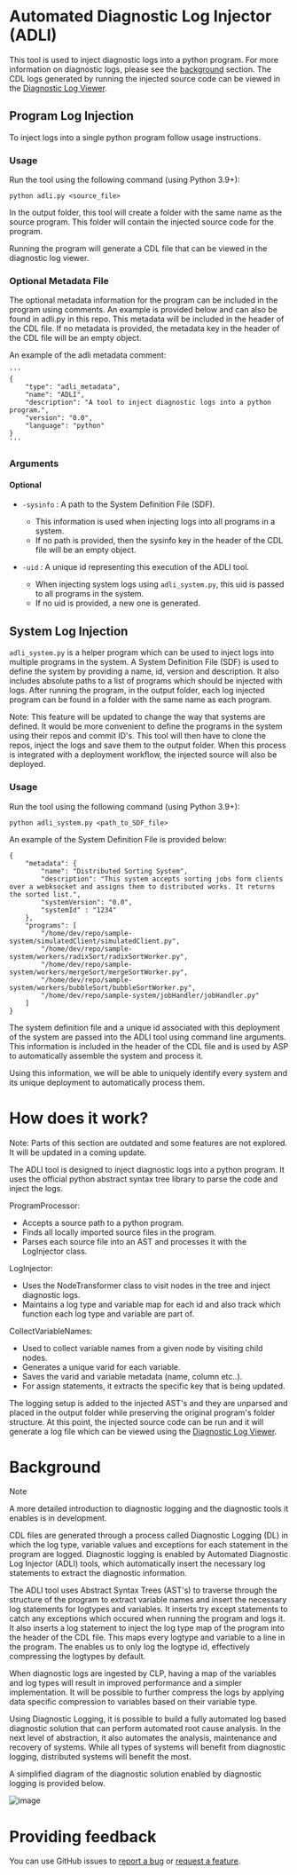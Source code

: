 # Automated Diagnostic Log Injector (ADLI)

This tool is used to inject diagnostic logs into a python program. For more information on diagnostic logs, please see the [background](#Background) section. 
The CDL logs generated by running the injected source code can be viewed in the [Diagnostic Log Viewer][dlv]. 

## Program Log Injection

To inject logs into a single python program follow usage instructions.

### Usage
Run the tool using the following command (using Python 3.9+):

  ```shell
  python adli.py <source_file>
  ```
In the output folder, this tool will create a folder with the same name as the source program. This folder will contain the injected source code for the program. 

Running the program will generate a CDL file that can be viewed in the diagnostic log viewer.

### Optional Metadata File

The optional metadata information for the program can be included in the program using comments. An example is provided below and can also be found in adli.py in this repo. This metadata will be included in the header of the CDL file. If no metadata is provided, the metadata key in the header of the CDL file will be an empty object.

An example of the adli metadata comment:
```
'''
{
    "type": "adli_metadata",
    "name": "ADLI",
    "description": "A tool to inject diagnostic logs into a python program.",
    "version": "0.0",
    "language": "python"
} 
'''
```

### Arguments

#### Optional
- `-sysinfo` : A path to the System Definition File (SDF). 
  - This information is used when injecting logs into all programs in a system. 
  - If no path is provided, then the sysinfo key in the header of the CDL file will be an empty object.

- `-uid` : A unique id representing this execution of the ADLI tool. 
  - When injecting system logs using `adli_system.py`, this uid is passed to all programs in the system.
  - If no uid is provided, a new one is generated.

## System Log Injection

`adli_system.py` is a helper program which can be used to inject logs into multiple programs in the system. A System Definition File (SDF) is used to define the system by providing a name, id, version and description. It also includes absolute paths to a list of programs which should be injected with logs. After running the program, in the output folder, each log injected program can be found in a folder with the same name as each program.

Note: This feature will be updated to change the way that systems are defined. It would be more convenient to define the programs in the system using their repos and commit ID's. This tool will then have to clone the repos, inject the logs and save them to the output folder. When this process is integrated with a deployment workflow, the injected source will also be deployed.

### Usage
Run the tool using the following command (using Python 3.9+):
  ```shell
  python adli_system.py <path_to_SDF_file>
  ```

An example of the System Definition File is provided below:
```
{
    "metadata": {
        "name": "Distributed Sorting System",
        "description": "This system accepts sorting jobs form clients over a webksocket and assigns them to distributed works. It returns the sorted list.",
        "systemVersion": "0.0",
        "systemId" : "1234"
    },
    "programs": [
        "/home/dev/repo/sample-system/simulatedClient/simulatedClient.py",
        "/home/dev/repo/sample-system/workers/radixSort/radixSortWorker.py",
        "/home/dev/repo/sample-system/workers/mergeSort/mergeSortWorker.py",
        "/home/dev/repo/sample-system/workers/bubbleSort/bubbleSortWorker.py",
        "/home/dev/repo/sample-system/jobHandler/jobHandler.py"
    ]
}
```

The system definition file and a unique id associated with this deployment of the system are passed into the ADLI tool using command line arguments. This information is included in the header of the CDL file and is used by ASP to automatically assemble the system and process it.

Using this information, we will be able to uniquely identify every system and its unique deployment to automatically process them.

# How does it work? 

Note: Parts of this section are outdated and some features are not explored. It will be updated in a coming update.

The ADLI tool is designed to inject diagnostic logs into a python program. It uses the official python abstract syntax
tree library to parse the code and inject the logs.

ProgramProcessor:
* Accepts a source path to a python program.
* Finds all locally imported source files in the program.
* Parses each source file into an AST and processes it with the LogInjector class.

LogInjector:
* Uses the NodeTransformer class to visit nodes in the tree and inject diagnostic logs.
* Maintains a log type and variable map for each id and also track which function each log type and variable are part of. 

CollectVariableNames:
* Used to collect variable names from a given node by visiting child nodes.
* Generates a unique varid for each variable.
* Saves the varid and variable metadata (name, column etc..).
* For assign statements, it extracts the specific key that is being updated.

The logging setup is added to the injected AST's and they are unparsed and placed in the output folder while preserving the original program's folder structure. At this point, the injected source code can be run and it will generate a log file which can be viewed using the [Diagnostic Log Viewer][dlv].

# Background

> [!NOTE]  
> A more detailed introduction to diagnostic logging and the diagnostic tools it enables is in development.

CDL files are generated through a process called Diagnostic Logging (DL) in which the log type, variable values and exceptions for each statement in the program are logged. Diagnostic logging is enabled by Automated Diagnostic Log Injector (ADLI) tools, which automatically insert the necessary log statements to extract the diagnostic information.

The ADLI tool uses Abstract Syntax Trees (AST's) to traverse through the structure of the program to extract variable names and insert the necessary log statements for logtypes and variables. It inserts try except statements to catch any exceptions which occured when running the program and logs it. It also inserts a log statement to inject the log type map of the program into the header of the CDL file. This maps every logtype and variable to a line in the program. The enables us to only log the logtype id, effectively compressing the logtypes by default.

When diagnostic logs are ingested by CLP, having a map of the variables and log types will result in improved performance and a simpler implementation. It will be possible to further compress the logs by applying data specific compression to variables based on their variable type.

Using Diagnostic Logging, it is possible to build a fully automated log based diagnostic solution that can perform automated root cause analysis. In the next level of abstraction, it also automates the analysis, maintenance and recovery of systems. While all types of systems will benefit from diagnostic logging, distributed systems will benefit the most.

A simplified diagram of the diagnostic solution enabled by diagnostic logging is provided below.

![image](https://github.com/user-attachments/assets/429c667b-3b51-4171-becf-9bf946d0579f)

# Providing feedback

You can use GitHub issues to [report a bug][bug-report] or [request a feature][feature-req].

[bug-report]: https://github.com/vishalpalaniappan/asp-adli-python/issues/new?template=bug_report.md
[feature-req]: https://github.com/vishalpalaniappan/asp-adli-python/issues/new?template=feature_request.md
[dlv]: https://github.com/vishalpalaniappan/diagnostic-log-viewer
